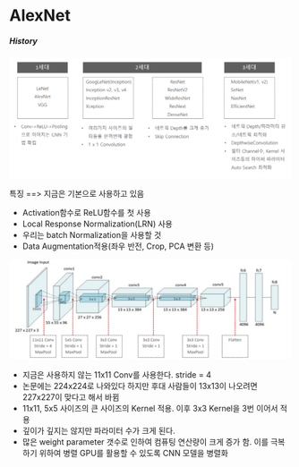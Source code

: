 # AlexNet

##### History

![image-20220615234823571](AlexNet.assets/image-20220615234823571.png)

특징 ==> 지금은 기본으로 사용하고 있음

- Activation함수로 ReLU함수를 첫 사용
-  Local Response Normalization(LRN) 사용
  - 우리는 batch Normalization을 사용할 것
- Data Augmentation적용(좌우 반전, Crop, PCA  변환 등)





![image-20220615235312272](AlexNet.assets/image-20220615235312272.png)

- 지금은 사용하지 않는 11x11 Conv를 사용한다. stride = 4
- 논문에는 224x224로 나와있다 하지만 후대 사람들이 13x13이 나오려면 227x227이 맞다고 해서 바뀜
- 11x11, 5x5 사이즈의 큰 사이즈의 Kernel 적용. 이후 3x3 Kernel을 3번 이어서 적용
- 깊이가 깊지는 않지만 파라미터 수가 크게 된다.
- 많은 weight parameter 갯수로 인하여 컴퓨팅 연산량이 크게 증가 함. 이를 극복하기 위하여 병렬 GPU를 활용할 수 있도록 CNN  모델을 병렬화





































